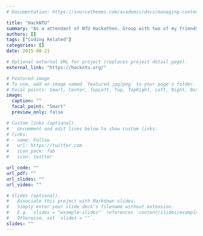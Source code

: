 ```yaml
---
# Documentation: https://sourcethemes.com/academic/docs/managing-content/

title: "HackNTU"
summary: "As a attendant of NTU Hackathon. Group with two of my friends and two strangers."
authors: []
tags: ["Coding Related"]
categories: []
date: 2015-08-21

# Optional external URL for project (replaces project detail page).
external_link: "https://hackntu.org/"

# Featured image
# To use, add an image named `featured.jpg/png` to your page's folder.
# Focal points: Smart, Center, TopLeft, Top, TopRight, Left, Right, BottomLeft, Bottom, BottomRight.
image:
  caption: ""
  focal_point: "Smart"
  preview_only: false

# Custom links (optional).
#   Uncomment and edit lines below to show custom links.
# links:
# - name: Follow
#   url: https://twitter.com
#   icon_pack: fab
#   icon: twitter

url_code: ""
url_pdf: ""
url_slides: ""
url_video: ""

# Slides (optional).
#   Associate this project with Markdown slides.
#   Simply enter your slide deck's filename without extension.
#   E.g. `slides = "example-slides"` references `content/slides/example-slides.md`.
#   Otherwise, set `slides = ""`.
slides: ""
---
```


